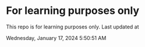 # For learning purposes only
This repo is for learning purposes only.
Last updated at

Wednesday, January 17, 2024 5:50:51 AM

